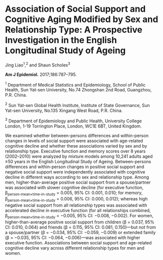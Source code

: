 # **Association of Social Support and Cognitive Aging Modified by Sex and Relationship Type: A Prospective Investigation in the English Longitudinal Study of Ageing**

Jing Liao<sup>1</sup>,<sup>2</sup> and Shaun Scholes<sup>3</sup> 

**Am J Epidemiol.** 2017;186:787–795.

<sup>1</sup> Department of Medical Statistics and Epidemiology, School of Public Health, Sun Yat-sen University, No.74 Zhongshan 2nd Road, Guangzhou, P.R. China. 

<sup>2</sup> Sun Yat-sen Global Health Institute, Institute of State Governance, Sun Yat-sen University, No.135 Xingang West Road, P.R. China.

<sup>3</sup> Department of Epidemiology and Public Health, University College London, 1-19 Torrington Place, London, WC1E 6BT, United Kingdom.

We examined whether between-persons differences and within-person changes in levels of social support were
associated with age-related cognitive decline and whether these associations varied by sex and by relationship
type. Executive function and memory scores over 8 years (2002–2010) were analyzed by mixture models among
10,241 adults aged ≥50 years in the English Longitudinal Study of Ageing. Between-persons differences and
within-person changes in positive social support and negative social support were independently associated with
cognitive decline in different ways according to sex and relationship type. Among men, higher-than-average positive
social support from a spouse/partner was associated with slower cognitive decline (for executive function,
β<sub>person-mean×time-in-study</sub> = 0.005, 95% CI: 0.001, 0.010; for memory, β<sub>person-mean×time-in-study</sub> = 0.006, 95% CI: 0.000,
0.012); whereas high negative social support from all relationship types was associated with accelerated decline in
executive function (for all relationships combined, β<sub>person-mean×time-in-study</sub> = −0.005, 95% CI: −0.008, −0.002). For
women, higher-than-average positive social support from children (β = 0.037, 95% CI: 0.010, 0.064) and friends
(β = 0.115, 95% CI: 0.081, 0.150)—but not from a spouse/partner (β = −0.034, 95% CI: −0.059, −0.009) or extended
family (β = −0.035, 95% CI: −0.064, −0.006)—was associated with higher executive function. Associations
between social support and age-related cognitive decline vary across different relationship types for men and
women.

